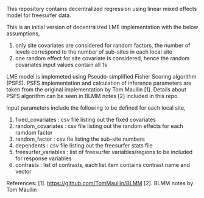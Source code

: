 This repository contains decentralized regression using linear mixed effects model for freesurfer data.

This is an initial version of decentralized LME implementation with the below assumptions,
1. only site covariates are considered for random factors, the number of levels correspond to the number of sub-sites in each local site
2. one random effect for site covariate is considered, hence the random covariates input values contain all 1s

LME model is implemeted using Pseudo-simplified Fisher Scoring algorithm (PSFS). PSFS implementation and calculation of inference parameters are taken from the original implementation by Tom Maullin [1]. Details about PSFS algorithm can be seen in BLMM notes [2] included in this repo.

Input parameters include the following to be defined for each local site,
1. fixed_covariates : csv file listing out the fixed covariates
2. random_covariates : csv file listing out the random effects for each ramdom factor
3. random_factor : csv fie listing the sub-site numbers
4. dependents : csv file listing out the freesurfer stats file
5. freesurfer_variables : list of freesurfer variables/regions to be included for response variables
6. contrasts : list of contrasts, each list item contains contrast name and vector


References:
[1]. https://github.com/TomMaullin/BLMM
[2]. BLMM notes by Tom Maullin
